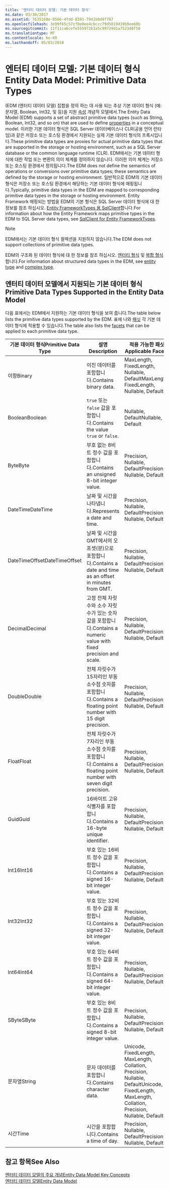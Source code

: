 ```yaml
---
title: '엔터티 데이터 모델: 기본 데이터 형식'
ms.date: 03/30/2017
ms.assetid: 7635168e-0566-4fdd-8391-7941b0d9f787
ms.openlocfilehash: 3e99f65c57cf0e0ee4cbccc79d5819d39b9ee60b
ms.sourcegitcommit: 11f11ca6cefe555972b3a5c99729d1a7523d8f50
ms.translationtype: MT
ms.contentlocale: ko-KR
ms.lasthandoff: 05/03/2018
---
```

# <a name="entity-data-model-primitive-data-types"></a><span data-ttu-id="f6d1d-102">엔터티 데이터 모델: 기본 데이터 형식</span><span class="sxs-lookup"><span data-stu-id="f6d1d-102">Entity Data Model: Primitive Data Types</span></span>
<span data-ttu-id="f6d1d-103">(EDM (엔터티 데이터 모델) 집합을 정의 하는 데 사용 되는 추상 기본 데이터 형식 (예: 문자열, Boolean, Int32, 및 등)을 지원 [속성](../../../../docs/framework/data/adonet/property.md) 개념적 모델에서.</span><span class="sxs-lookup"><span data-stu-id="f6d1d-103">The Entity Data Model (EDM) supports a set of abstract primitive data types (such as String, Boolean, Int32, and so on) that are used to define [properties](../../../../docs/framework/data/adonet/property.md) in a conceptual model.</span></span> <span data-ttu-id="f6d1d-104">이러한 기본 데이터 형식은 SQL Server 데이터베이스나 CLR(공용 언어 런타임)과 같은 저장소 또는 호스팅 환경에서 지원되는 실제 기본 데이터 형식의 프록시입니다.</span><span class="sxs-lookup"><span data-stu-id="f6d1d-104">These primitive data types are proxies for actual primitive data types that are supported in the storage or hosting environment, such as a SQL Server database or the common language runtime (CLR).</span></span> <span data-ttu-id="f6d1d-105">EDM에서는 기본 데이터 형식에 대한 작업 또는 변환의 의미 체계를 정의하지 않습니다. 이러한 의미 체계는 저장소 또는 호스팅 환경에서 정의됩니다.</span><span class="sxs-lookup"><span data-stu-id="f6d1d-105">The EDM does not define the semantics of operations or conversions over primitive data types; these semantics are defined by the storage or hosting environment.</span></span> <span data-ttu-id="f6d1d-106">일반적으로 EDM의 기본 데이터 형식은 저장소 또는 호스팅 환경에서 해당하는 기본 데이터 형식에 매핑됩니다.</span><span class="sxs-lookup"><span data-stu-id="f6d1d-106">Typically, primitive data types in the EDM are mapped to corresponding primitive data types in the storage or hosting environment.</span></span> <span data-ttu-id="f6d1d-107">Entity Framework 매핑되는 방법을 EDM의 기본 형식은 SQL Server 데이터 형식에 대 한 정보를 참조 하십시오. [Entity FrameworkTypes 용 SqlClient](../../../../docs/framework/data/adonet/ef/sqlclient-for-ef-types.md)합니다.</span><span class="sxs-lookup"><span data-stu-id="f6d1d-107">For information about how the Entity Framework maps primitive types in the EDM to SQL Server data types, see [SqlClient for Entity FrameworkTypes](../../../../docs/framework/data/adonet/ef/sqlclient-for-ef-types.md).</span></span>  
  
> [!NOTE]
>  <span data-ttu-id="f6d1d-108">EDM에서는 기본 데이터 형식 컬렉션을 지원하지 않습니다.</span><span class="sxs-lookup"><span data-stu-id="f6d1d-108">The EDM does not support collections of primitive data types.</span></span>  
  
 <span data-ttu-id="f6d1d-109">EDM의 구조화 된 데이터 형식에 대 한 정보를 참조 하십시오. [엔터티 형식](../../../../docs/framework/data/adonet/entity-type.md) 및 [복합 형식](../../../../docs/framework/data/adonet/complex-type.md)합니다.</span><span class="sxs-lookup"><span data-stu-id="f6d1d-109">For information about structured data types in the EDM, see [entity type](../../../../docs/framework/data/adonet/entity-type.md) and [complex type](../../../../docs/framework/data/adonet/complex-type.md).</span></span>  
  
## <a name="primitive-data-types-supported-in-the-entity-data-model"></a><span data-ttu-id="f6d1d-110">엔터티 데이터 모델에서 지원되는 기본 데이터 형식</span><span class="sxs-lookup"><span data-stu-id="f6d1d-110">Primitive Data Types Supported in the Entity Data Model</span></span>  
 <span data-ttu-id="f6d1d-111">다음 표에서는 EDM에서 지원하는 기본 데이터 형식을 보여 줍니다.</span><span class="sxs-lookup"><span data-stu-id="f6d1d-111">The table below lists the primitive data types supported by the EDM.</span></span> <span data-ttu-id="f6d1d-112">표에 나와 [패싯](../../../../docs/framework/data/adonet/facet.md) 각 기본 데이터 형식에 적용할 수 있습니다.</span><span class="sxs-lookup"><span data-stu-id="f6d1d-112">The table also lists the [facets](../../../../docs/framework/data/adonet/facet.md) that can be applied to each primitive data type.</span></span>  
  
|<span data-ttu-id="f6d1d-113">기본 데이터 형식</span><span class="sxs-lookup"><span data-stu-id="f6d1d-113">Primitive Data Type</span></span>|<span data-ttu-id="f6d1d-114">설명</span><span class="sxs-lookup"><span data-stu-id="f6d1d-114">Description</span></span>|<span data-ttu-id="f6d1d-115">적용 가능한 패싯</span><span class="sxs-lookup"><span data-stu-id="f6d1d-115">Applicable Facets</span></span>|  
|-------------------------|-----------------|-----------------------|  
|<span data-ttu-id="f6d1d-116">이항</span><span class="sxs-lookup"><span data-stu-id="f6d1d-116">Binary</span></span>|<span data-ttu-id="f6d1d-117">이진 데이터를 포함합니다.</span><span class="sxs-lookup"><span data-stu-id="f6d1d-117">Contains binary data.</span></span>|<span data-ttu-id="f6d1d-118">MaxLength, FixedLength, Nullable, Default</span><span class="sxs-lookup"><span data-stu-id="f6d1d-118">MaxLength, FixedLength, Nullable, Default</span></span>|  
|<span data-ttu-id="f6d1d-119">Boolean</span><span class="sxs-lookup"><span data-stu-id="f6d1d-119">Boolean</span></span>|<span data-ttu-id="f6d1d-120">`true` 또는 `false` 값을 포함합니다.</span><span class="sxs-lookup"><span data-stu-id="f6d1d-120">Contains the value `true` or `false`.</span></span>|<span data-ttu-id="f6d1d-121">Nullable, Default</span><span class="sxs-lookup"><span data-stu-id="f6d1d-121">Nullable, Default</span></span>|  
|<span data-ttu-id="f6d1d-122">Byte</span><span class="sxs-lookup"><span data-stu-id="f6d1d-122">Byte</span></span>|<span data-ttu-id="f6d1d-123">부호 없는 8비트 정수 값을 포함합니다.</span><span class="sxs-lookup"><span data-stu-id="f6d1d-123">Contains an unsigned 8-bit integer value.</span></span>|<span data-ttu-id="f6d1d-124">Precision, Nullable, Default</span><span class="sxs-lookup"><span data-stu-id="f6d1d-124">Precision, Nullable, Default</span></span>|  
|<span data-ttu-id="f6d1d-125">DateTime</span><span class="sxs-lookup"><span data-stu-id="f6d1d-125">DateTime</span></span>|<span data-ttu-id="f6d1d-126">날짜 및 시간을 나타냅니다.</span><span class="sxs-lookup"><span data-stu-id="f6d1d-126">Represents a date and time.</span></span>|<span data-ttu-id="f6d1d-127">Precision, Nullable, Default</span><span class="sxs-lookup"><span data-stu-id="f6d1d-127">Precision, Nullable, Default</span></span>|  
|<span data-ttu-id="f6d1d-128">DateTimeOffset</span><span class="sxs-lookup"><span data-stu-id="f6d1d-128">DateTimeOffset</span></span>|<span data-ttu-id="f6d1d-129">날짜 및 시간을 GMT에서의 오프셋(분)으로 포함합니다.</span><span class="sxs-lookup"><span data-stu-id="f6d1d-129">Contains a date and time as an offset in minutes from GMT.</span></span>|<span data-ttu-id="f6d1d-130">Precision, Nullable, Default</span><span class="sxs-lookup"><span data-stu-id="f6d1d-130">Precision, Nullable, Default</span></span>|  
|<span data-ttu-id="f6d1d-131">Decimal</span><span class="sxs-lookup"><span data-stu-id="f6d1d-131">Decimal</span></span>|<span data-ttu-id="f6d1d-132">고정 전체 자릿수와 소수 자릿수가 있는 숫자 값을 포함합니다.</span><span class="sxs-lookup"><span data-stu-id="f6d1d-132">Contains a numeric value with fixed precision and scale.</span></span>|<span data-ttu-id="f6d1d-133">Precision, Nullable, Default</span><span class="sxs-lookup"><span data-stu-id="f6d1d-133">Precision, Nullable, Default</span></span>|  
|<span data-ttu-id="f6d1d-134">Double</span><span class="sxs-lookup"><span data-stu-id="f6d1d-134">Double</span></span>|<span data-ttu-id="f6d1d-135">전체 자릿수가 15자리인 부동 소수점 숫자를 포함합니다.</span><span class="sxs-lookup"><span data-stu-id="f6d1d-135">Contains a floating point number with 15 digit precision.</span></span>|<span data-ttu-id="f6d1d-136">Precision, Nullable, Default</span><span class="sxs-lookup"><span data-stu-id="f6d1d-136">Precision, Nullable, Default</span></span>|  
|<span data-ttu-id="f6d1d-137">Float</span><span class="sxs-lookup"><span data-stu-id="f6d1d-137">Float</span></span>|<span data-ttu-id="f6d1d-138">전체 자릿수가 7자리인 부동 소수점 숫자를 포함합니다.</span><span class="sxs-lookup"><span data-stu-id="f6d1d-138">Contains a floating point number with seven digit precision.</span></span>|<span data-ttu-id="f6d1d-139">Precision, Nullable, Default</span><span class="sxs-lookup"><span data-stu-id="f6d1d-139">Precision, Nullable, Default</span></span>|  
|<span data-ttu-id="f6d1d-140">Guid</span><span class="sxs-lookup"><span data-stu-id="f6d1d-140">Guid</span></span>|<span data-ttu-id="f6d1d-141">16바이트 고유 식별자를 포함합니다.</span><span class="sxs-lookup"><span data-stu-id="f6d1d-141">Contains a 16-byte unique identifier.</span></span>|<span data-ttu-id="f6d1d-142">Precision, Nullable, Default</span><span class="sxs-lookup"><span data-stu-id="f6d1d-142">Precision, Nullable, Default</span></span>|  
|<span data-ttu-id="f6d1d-143">Int16</span><span class="sxs-lookup"><span data-stu-id="f6d1d-143">Int16</span></span>|<span data-ttu-id="f6d1d-144">부호 있는 16비트 정수 값을 포함합니다.</span><span class="sxs-lookup"><span data-stu-id="f6d1d-144">Contains a signed 16-bit integer value.</span></span>|<span data-ttu-id="f6d1d-145">Precision, Nullable, Default</span><span class="sxs-lookup"><span data-stu-id="f6d1d-145">Precision, Nullable, Default</span></span>|  
|<span data-ttu-id="f6d1d-146">Int32</span><span class="sxs-lookup"><span data-stu-id="f6d1d-146">Int32</span></span>|<span data-ttu-id="f6d1d-147">부호 있는 32비트 정수 값을 포함합니다.</span><span class="sxs-lookup"><span data-stu-id="f6d1d-147">Contains a signed 32-bit integer value.</span></span>|<span data-ttu-id="f6d1d-148">Precision, Nullable, Default</span><span class="sxs-lookup"><span data-stu-id="f6d1d-148">Precision, Nullable, Default</span></span>|  
|<span data-ttu-id="f6d1d-149">Int64</span><span class="sxs-lookup"><span data-stu-id="f6d1d-149">Int64</span></span>|<span data-ttu-id="f6d1d-150">부호 있는 64비트 정수 값을 포함합니다.</span><span class="sxs-lookup"><span data-stu-id="f6d1d-150">Contains a signed 64-bit integer value.</span></span>|<span data-ttu-id="f6d1d-151">Precision, Nullable, Default</span><span class="sxs-lookup"><span data-stu-id="f6d1d-151">Precision, Nullable, Default</span></span>|  
|<span data-ttu-id="f6d1d-152">SByte</span><span class="sxs-lookup"><span data-stu-id="f6d1d-152">SByte</span></span>|<span data-ttu-id="f6d1d-153">부호 있는 8비트 정수 값을 포함합니다.</span><span class="sxs-lookup"><span data-stu-id="f6d1d-153">Contains a signed 8-bit integer value.</span></span>|<span data-ttu-id="f6d1d-154">Precision, Nullable, Default</span><span class="sxs-lookup"><span data-stu-id="f6d1d-154">Precision, Nullable, Default</span></span>|  
|<span data-ttu-id="f6d1d-155">문자열</span><span class="sxs-lookup"><span data-stu-id="f6d1d-155">String</span></span>|<span data-ttu-id="f6d1d-156">문자 데이터를 포함합니다.</span><span class="sxs-lookup"><span data-stu-id="f6d1d-156">Contains character data.</span></span>|<span data-ttu-id="f6d1d-157">Unicode, FixedLength, MaxLength, Collation, Precision, Nullable, Default</span><span class="sxs-lookup"><span data-stu-id="f6d1d-157">Unicode, FixedLength, MaxLength, Collation, Precision, Nullable, Default</span></span>|  
|<span data-ttu-id="f6d1d-158">시간</span><span class="sxs-lookup"><span data-stu-id="f6d1d-158">Time</span></span>|<span data-ttu-id="f6d1d-159">시간을 포함합니다.</span><span class="sxs-lookup"><span data-stu-id="f6d1d-159">Contains a time of day.</span></span>|<span data-ttu-id="f6d1d-160">Precision, Nullable, Default</span><span class="sxs-lookup"><span data-stu-id="f6d1d-160">Precision, Nullable, Default</span></span>|  
  
## <a name="see-also"></a><span data-ttu-id="f6d1d-161">참고 항목</span><span class="sxs-lookup"><span data-stu-id="f6d1d-161">See Also</span></span>  
 [<span data-ttu-id="f6d1d-162">엔터티 데이터 모델의 주요 개념</span><span class="sxs-lookup"><span data-stu-id="f6d1d-162">Entity Data Model Key Concepts</span></span>](../../../../docs/framework/data/adonet/entity-data-model-key-concepts.md)  
 [<span data-ttu-id="f6d1d-163">엔터티 데이터 모델</span><span class="sxs-lookup"><span data-stu-id="f6d1d-163">Entity Data Model</span></span>](../../../../docs/framework/data/adonet/entity-data-model.md)
